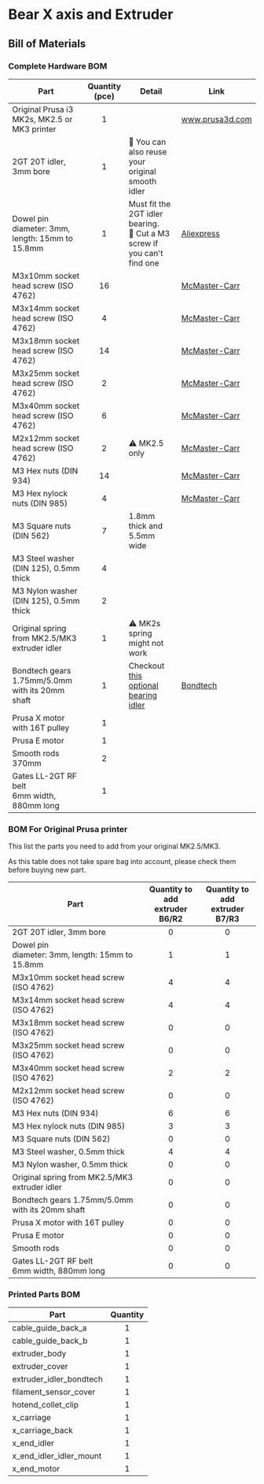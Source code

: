# Bear X axis and Extruder

## Bill of Materials

### Complete Hardware BOM

| Part     | Quantity<br>(pce) | Detail | Link |
|----------|:------------:|--------|------|
| Original Prusa i3 MK2s, MK2.5 or MK3 printer | 1 | | www.prusa3d.com |
| 2GT 20T idler, 3mm bore | 1 | :pushpin: You can also reuse your original smooth idler | |
| Dowel pin<br/>diameter: 3mm, length: 15mm to 15.8mm | 1 | Must fit the 2GT idler bearing.<br/>:pushpin: Cut a M3 screw if you can't find one | [Aliexpress](https://www.aliexpress.com/item/200pcs-lot-High-Quality-2-95mm-stainless-steel-pcb-board-dowel-pin-length-15-8/32269554692.html) |
| M3x10mm socket head screw (ISO 4762) | 16 | | [McMaster-Carr](https://www.mcmaster.com/#91292a113/=1coixe5) |
| M3x14mm socket head screw (ISO 4762) | 4  | | [McMaster-Carr](https://www.mcmaster.com/#91292a027/=1coixl3) |
| M3x18mm socket head screw (ISO 4762) | 14 | | [McMaster-Carr](https://www.mcmaster.com/#91292a029/=1coixwt) |
| M3x25mm socket head screw (ISO 4762) | 2  | | [McMaster-Carr](https://www.mcmaster.com/#91292a020/=1cok8ux) |
| M3x40mm socket head screw (ISO 4762) | 6  | | [McMaster-Carr](https://www.mcmaster.com/#91292a024/=1coj8pe) |
| M2x12mm socket head screw (ISO 4762) | 2  | :warning: MK2.5 only | [McMaster-Carr](https://www.mcmaster.com/#91292a834/=1cok8m8) |
| M3 Hex nuts (DIN 934) | 14 | | [McMaster-Carr](https://www.mcmaster.com/#91828a211/=1cojadu) | 
| M3 Hex nylock nuts (DIN 985) | 4 | | [McMaster-Carr](https://www.mcmaster.com/#93625a100/=1d2yh4u) | 
| M3 Square nuts (DIN 562) | 7 | 1.8mm thick and 5.5mm wide | | 
| M3 Steel washer (DIN 125), 0.5mm thick | 4 | | | 
| M3 Nylon washer (DIN 125), 0.5mm thick | 2 | | | 
| Original spring from MK2.5/MK3 extruder idler | 1 | :warning: MK2s spring might not work | |
| Bondtech gears 1.75mm/5.0mm<br>with its 20mm shaft | 1 | Checkout [this optional bearing idler](../optional_parts/extruder_idler_bearing) | [Bondtech](http://shop.bondtech.se/en/drivegears/drivegear-kit-175-direct.html) |
| Prusa X motor with 16T pulley | 1 | | |
| Prusa E motor | 1 | | |
| Smooth rods 370mm | 2 | | |
| Gates LL-2GT RF belt<br>6mm width, 880mm long | 1 | | |



### BOM For Original Prusa printer

This list the parts you need to add from your original MK2.5/MK3.

As this table does not take spare bag into account, please check them before buying new part.

| Part     | Quantity to add<br>extruder B6/R2 | Quantity to add<br>extruder B7/R3 |
|----------|:-----------------------------:|:-----------------------------:|
| 2GT 20T idler, 3mm bore | 0 | 0 |
| Dowel pin<br/>diameter: 3mm, length: 15mm to 15.8mm | 1 | 1 |
| M3x10mm socket head screw (ISO 4762) | 4 | 4 |
| M3x14mm socket head screw (ISO 4762) | 4 | 4 |
| M3x18mm socket head screw (ISO 4762) | 0 | 0 |
| M3x25mm socket head screw (ISO 4762) | 0 | 0 |
| M3x40mm socket head screw (ISO 4762) | 2 | 2 |
| M2x12mm socket head screw (ISO 4762) | 0 | 0 |
| M3 Hex nuts (DIN 934) | 6 | 6 |
| M3 Hex nylock nuts (DIN 985) | 3 | 3 |
| M3 Square nuts (DIN 562) | 0 | 0 |
| M3 Steel washer, 0.5mm thick | 4 | 4 |
| M3 Nylon washer, 0.5mm thick | 0 | 0 | 
| Original spring from MK2.5/MK3 extruder idler | 0 | 0 |
| Bondtech gears 1.75mm/5.0mm<br>with its 20mm shaft | 0 | 0 |
| Prusa X motor with 16T pulley | 0 | 0 |
| Prusa E motor | 0 | 0 |
| Smooth rods | 0 | 0 |
| Gates LL-2GT RF belt<br>6mm width, 880mm long | 0 | 0 |



### Printed Parts BOM

| Part     | Quantity |
|----------|:------:|
| cable_guide_back_a      | 1 |
| cable_guide_back_b      | 1 |
| extruder_body           | 1 |
| extruder_cover          | 1 |
| extruder_idler_bondtech | 1 |
| filament_sensor_cover   | 1 |
| hotend_collet_clip      | 1 |
| x_carriage              | 1 |
| x_carriage_back         | 1 |
| x_end_idler             | 1 |
| x_end_idler_idler_mount | 1 |
| x_end_motor             | 1 |
